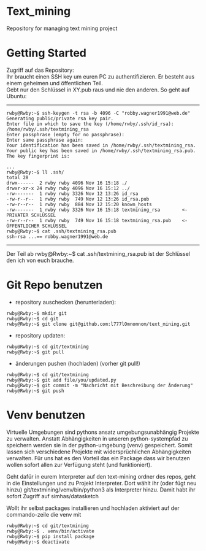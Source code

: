 # Text_mining
Repository for managing text mining project

# Getting Started

Zugriff auf das Repository:  
Ihr braucht einen SSH key um euren PC zu authentifizieren. Er besteht aus einem geheimen und öffentlichen Teil.   
Gebt nur den Schlüssel in XY.pub raus und nie den anderen. So geht auf Ubuntu:

_____________________________________________________________________________________________________________
```
rwby@Rwby:~$ ssh-keygen -t rsa -b 4096 -C "robby.wagner1991@web.de"  
Generating public/private rsa key pair.  
Enter file in which to save the key (/home/rwby/.ssh/id_rsa): /home/rwby/.ssh/textmining_rsa  
Enter passphrase (empty for no passphrase):   
Enter same passphrase again:   
Your identification has been saved in /home/rwby/.ssh/textmining_rsa.  
Your public key has been saved in /home/rwby/.ssh/textmining_rsa.pub.  
The key fingerprint is:  
  
...  
rwby@Rwby:~$ ll .ssh/  
total 28  
drwx------  2 rwby rwby 4096 Nov 16 15:18 ./  
drwxr-xr-x 24 rwby rwby 4096 Nov 16 15:12 ../  
-rw-------  1 rwby rwby 3326 Nov 12 13:26 id_rsa  
-rw-r--r--  1 rwby rwby  749 Nov 12 13:26 id_rsa.pub  
-rw-r--r--  1 rwby rwby  884 Nov 12 15:20 known_hosts
-rw-------  1 rwby rwby 3326 Nov 16 15:18 textmining_rsa        <- PRIVATER SCHLÜSSEL  
-rw-r--r--  1 rwby rwby  749 Nov 16 15:18 textmining_rsa.pub    <- ÖFFENTLICHER SCHLÜSSEL  
rwby@Rwby:~$ cat .ssh/textmining_rsa.pub   
ssh-rsa ...== robby.wagner1991@web.de
```
_____________________________________________________________________________________________________________

Der Teil ab rwby@Rwby:~$ cat .ssh/textmining_rsa.pub  ist der Schlüssel den ich von euch brauche.  


# Git Repo benutzen

- repository auschecken (herunterladen):  
```
rwby@Rwby:~$ mkdir git  
rwby@Rwby:~$ cd git  
rwby@Rwby:~$ git clone git@github.com:l777lOmnomnom/text_mining.git  
```
- repository updaten:  
```
rwby@Rwby:~$ cd git/textmining  
rwby@Rwby:~$ git pull  
```
- änderungen pushen (hochladen) (vorher git pull!)  
```
rwby@Rwby:~$ cd git/textmining  
rwby@Rwby:~$ git add file/you/updated.py  
rwby@Rwby:~$ git commit -m "Nachricht mit Beschreibung der Änderung"  
rwby@Rwby:~$ git push  
```

# Venv benutzen
Virtuelle Umgebungen sind pythons ansatz umgebungsunabhängig Projekte zu verwalten. Anstatt Abhängigkeiten in unseren python-systempfad zu speichern werden sie in der python-umgebung (venv) gespeichert. Somit lassen sich verschiedene Projekte mit widersprüchlichen Abhängigkeiten verwalten. Für uns hat es den Vorteil das ein Package dass wir benutzen wollen sofort allen zur Verfügung steht (und funktioniert).

Geht dafür in eurem Interpreter auf den text-mining ordner des repos, geht in die Einstellungen und zu Projekt Interpreter. Dort wählt ihr (oder fügt neu hinzu) git/textmining/venv/bin/python3 als Interpreter hinzu. Damit habt ihr sofort Zugriff auf simhas/datasketch

Wollt ihr selbst packages installieren und hochladen aktiviert auf der commando-zeile die venv mit   
```
rwby@Rwby:~$ cd git/textmining  
rwby@Rwby:~$ . venv/bin/activate  
rwby@Rwby:~$ pip install package  
rwby@Rwby:~$ deactivate  
```

